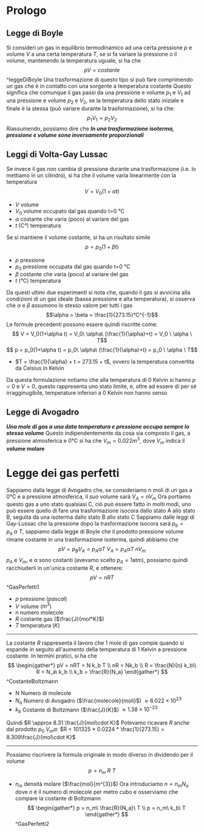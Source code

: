 # Prologo
## Legge di Boyle
Si consideri un gas in equilibrio termodinamico ad una certa pressione $p$ e volume $V$ a una certa temperatura $T$, se si fa variare la pressione o il volume, mantenendo la temperatura uguale, si ha che
$$ p V = costante$$
^leggeDiBoyle
Una trasformazione di questo tipo si può fare comprimendo un gas che è in contatto con una sorgente a temperatura costante
Questo significa che comunque il gas passi da una pressione e volume $p_1$ e $V_1$ ad una pressione e volume $p_2$ e $V_2$, se la temperatura dello stato iniziale e finale è la stessa (può variare durante la trasformazione), si ha che:
$$p_1 V_1 = p_2 V_2$$
Riassumendo, possiamo dire che
***In una trasformazione isoterma, pressione e volume sono inversamente proporzionali***
## Leggi di Volta-Gay Lussac
Se invece il gas non cambia di pressione durante una trasformazione (i.e. lo mettiamo in un cilindro), si ha che il volume varia linearmente con la temperatura
$$ V = V_0(1+\alpha t)$$
+ $V$ volume
+ $V_0$ volume occupato dal gas quando t=0 °C
+ $\alpha$ costante che varia (poco) al variare del gas
+ $t$ (C°) temperatura

Se si mantiene il volume costante, si ha un risultato simile
$$ p = p_0(1+\beta t)$$
+ $p$ pressione
+ $p_0$ pressione occupata dal gas quando t=0 °C
+ $\beta$ costante che varia (poco) al variare del gas
+ $t$ (°C) temperatura

Da questi ultimi due esperimenti si nota che, quando il gas si avvicina alla condizioni di un gas ideale (bassa pressione e alta temperatura), si osserva che $\alpha$ e $\beta$ assumono lo stesso valore per tutti i gas
$$\alpha = \beta = \frac{1}{273.15}°C^{-1}$$
Le formule precedenti possono essere quindi riscritte come:
$$ V = V_0(1+\alpha t) = V_0\ \alpha\ (\frac{1}{\alpha}+t) = V_0 \ \alpha \ T$$
$$ p = p_0(1+\alpha t) = p_0\ \alpha\ (\frac{1}{\alpha}+t) = p_0 \ \alpha \ T$$
+ $T = \frac{1}{\alpha} + t = 273.15 + t$, ovvero la temperatura convertita da Celsius in Kelvin

Da questa formulazione notiamo che alla temperatura di 0 Kelvin si hanno $p=0$ e $V=0$, questo rappresenta uno stato limite, e, oltre ad essere di per sé irragginugibile, temperature inferiori a 0 Kelvin non hanno senso
## Legge di Avogadro
***Una mole di gas a una data temperatura e pressione occupa sempre lo stesso volume***
Questo indipendentemente da cosa sia composto il gas, a pressione atmosferica e 0°C si ha che $V_m = 0.022 m^3$, dove $V_m$ indica il **volume molare**

# Legge dei gas perfetti
Sappiamo dalla legge di Avogadro che, se consideriamo n moli di un gas a 0°C e a pressione atmosferica, il suo volume sarà $V_A= nV_m$
Ora portiamo questo gas a uno stato qualsiasi C, ciò può essere fatto in molti modi, uno può essere quello di fare una trasformazione isocora dallo stato A allo stato B, seguita da una isoterma dallo stato B allo stato C
Sappiamo dalle leggi di Gay-Lussac che la pressione dopo la trasformazione isocora sarà 
$p_b = p_a\ \alpha\ T$, sappiamo dalla legge di Boyle che il prodotto pressione volume rimane costante in una trasformazione isoterma, quindi abbiamo che
$$pV = p_BV_A = p_A \alpha T\ V_A = p_A\alpha T \ n V_m$$
$p_A$ e $V_m$, e $\alpha$ sono costanti (avevamo scelto $p_A = 1\text{atm}$), possiamo quindi racchiuderli in un'unica costante $R$, e ottenere:
$$
pV = nRT
$$
^GasPerfetti1
+ $p$ pressione ($pascal$)
+ $V$ volume ($m^3$)
+ $n$ numero molecole
+ $R$ costante gas ($\frac{J}{mol*K}$)
+ $T$ temperatura ($K$)

-------

La costante $R$ rappresenta il lavoro che $1$ mole di gas compie quando si espande in seguito all'aumento della temperatura di $1$ Kelvin a pressione costante.
In termini pratici, si ha che
$$ \begin{gather*}
pV = nRT = N k_b T \\
nR = Nk_b \\
R = \frac{N}{n} k_b\\
R = N_a\ k_b \\
k_b = \frac{R}{N_a}
\end{gather*} $$
^CostanteBoltzmann
+ N Numero di molecole
+ $N_a$ Numero di Avogadro ($\frac{molecole}{moli}$) $\approx 6.022 \times 10^{23}$
+ $k_b$ Costante di Boltzmann ($\frac{J}{K}$) $\approx 1.38 \times 10^{-23}$

Quindi $R \approx 8.31 \frac{J}{mol\cdot K}$
Potevamo ricavare $R$ anche dal prodotto $p_0 \ V_m \alpha$: $R = 101325 * 0.0224 * \frac{1}{273.15} = 8.309\frac{J}{mol\cdot K}$

******

Possiamo riscrivere la formula originale in modo diverso in dividendo per il volume
$$ p = n_m\ R\ T $$
+ $n_m$ densità molare ($\frac{mol}{m^{3}}$)
Ora introduciamo $n = n_m N_a$ dove $n$ è il numero di molecole per metro cubo e osserviamo che compare la costante di Boltzmann
$$ \begin{gather*}
p = n_m\ \frac{R}{N_a}\ T \\
p = n_m\ k_b\ T
\end{gather*} $$
^GasPerfetti2